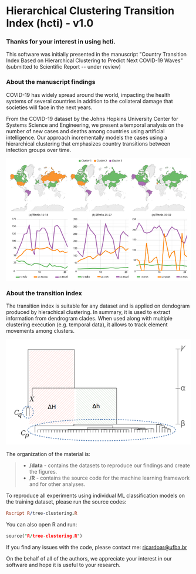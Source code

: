 # Hierarchical Clustering Transition Index (hcti) - v1.0

### Thanks for your interest in using hcti.

This software was initially presented in the manuscript "Country Transition Index Based on Hierarchical Clustering to Predict Next COVID-19 Waves" (submitted to Scientific Report -- under review)

### About the manuscript findings

COVID-19 has widely spread around the world, impacting the health systems of several countries in addition to the collateral damage that societies will face in the next years. 

From the COVID-19 dataset by the Johns Hopkins University Center for Systems Science and Engineering, we present a temporal analysis on the number of new cases and deaths among countries using artificial intelligence. Our approach incrementally models the cases using a hierarchical clustering that emphasizes country transitions between infection groups over time.

<p align="center">
  <img align="center" src="images/cov-clust.png">
</p>

### About the transition index

The transition index is suitable for any dataset and is applied on dendogram produced by hierachical clustering. In summary, it is used to extract information from dendrogram clades. When used along with multiple clustering execution (e.g. temporal data), it allows to track element movements among clusters.

<p align="center">
  <img src="images/hcti.png">
</p>

The organization of the material is:

> - **/data** - contains the datasets to reproduce our findings and create the figures.
> - **/R** - contains the source code for the machine learning framework and for other analyses.

To reproduce all experiments using individual ML classification models on the training dataset, please run the source codes:

```Prolog
Rscript R/tree-clustering.R 
```

You can also open R and run:

```Prolog
source("R/tree-clustering.R")
```


If you find any issues with the code, please contact me: ricardoar@ufba.br

On the behalf of all of the authors, we appreciate your interest in our software and hope it is useful to your research.
